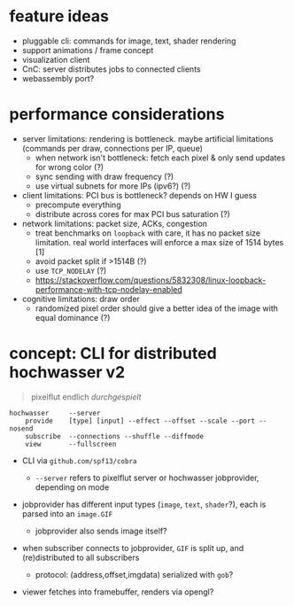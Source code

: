 # feature ideas
- pluggable cli: commands for image, text, shader rendering
- support animations / frame concept
- visualization client
- CnC: server distributes jobs to connected clients
- webassembly port?

# performance considerations
- server limitations: rendering is bottleneck. maybe artificial limitations (commands per draw, connections per IP, queue)
  - when network isn't bottleneck: fetch each pixel & only send updates for wrong color (?)
  - sync sending with draw frequency (?)
  - use virtual subnets for more IPs (ipv6?) (?)
- client limitations: PCI bus is bottleneck? depends on HW I guess
  - precompute everything
  - distribute across cores for max PCI bus saturation (?)
- network limitations: packet size, ACKs, congestion
  - treat benchmarks on `loopback` with care, it has no packet size limitation. real world interfaces will enforce a max size of 1514 bytes [1]
  - avoid packet split if >1514B (?)
  - use `TCP_NODELAY` (?)
  - https://stackoverflow.com/questions/5832308/linux-loopback-performance-with-tcp-nodelay-enabled
- cognitive limitations: draw order
  - randomized pixel order should give a better idea of the image with equal dominance (?)

# concept: CLI for distributed hochwasser v2

> pixelflut endlich *durchgespielt*

```
hochwasser     --server
    provide    [type] [input] --effect --offset --scale --port --nosend
    subscribe  --connections --shuffle --diffmode
    view       --fullscreen
```

- CLI via `github.com/spf13/cobra`
  - `--server` refers to pixelflut server or hochwasser jobprovider, depending on mode

- jobprovider has different input types (`image`, `text`, `shader`?), each is parsed into an `image.GIF`
  - jobprovider also sends image itself?

- when subscriber connects to jobprovider, `GIF` is split up, and (re)distributed to all subscribers
  - protocol: (address,offset,imgdata) serialized with `gob`?

- viewer fetches into framebuffer, renders via opengl?
